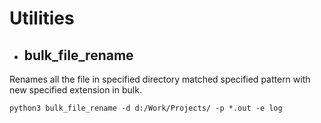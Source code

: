 # Utilities

- ## bulk_file_rename
Renames all the file in specified directory matched specified pattern with new specified extension  in bulk.
```shell
python3 bulk_file_rename -d d:/Work/Projects/ -p *.out -e log
```